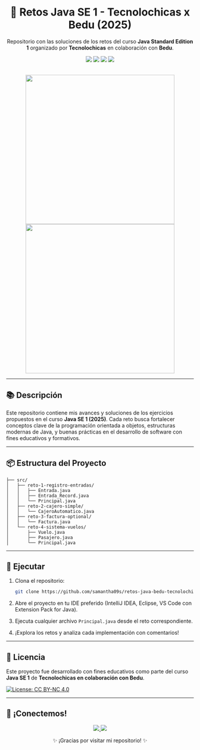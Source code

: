 <h1 align="center">🎯 Retos Java SE 1 - Tecnolochicas x Bedu (2025)</h1>
<p align="center">Repositorio con las soluciones de los retos del curso <strong>Java Standard Edition 1</strong> organizado por <strong>Tecnolochicas</strong> en colaboración con <strong>Bedu</strong>.</p>

<p align="center">
  <img src="https://img.shields.io/badge/Estado-En%20curso-brightgreen?style=flat-square"/>
  <img src="https://img.shields.io/badge/Java-17+-red?style=flat-square"/>
  <img src="https://img.shields.io/badge/POO-Clases%20y%20Records-blue?style=flat-square"/>
  <img src="https://img.shields.io/github/last-commit/samantha09s/retos-java?style=flat-square"/>
</p>

<br/>

<div align="center">
  <img src="https://i.pinimg.com/originals/9a/2e/3d/9a2e3dd3f3dc79b9da3bd0ee11d347b3.gif" width="400"/>
  <img src="https://media.giphy.com/media/VbnUQpnihPSIgIXuZv/giphy.gif" width="400"/>
</div>

---

## 📚 Descripción

Este repositorio contiene mis avances y soluciones de los ejercicios propuestos en el curso **Java SE 1 (2025)**. Cada reto busca fortalecer conceptos clave de la programación orientada a objetos, estructuras modernas de Java, y buenas prácticas en el desarrollo de software con fines educativos y formativos.

---

## 📦 Estructura del Proyecto

```plaintext
├── src/
│   ├── reto-1-registro-entradas/
│   │   ├── Entrada.java
│   │   ├── Entrada_Record.java
│   │   └── Principal.java
│   ├── reto-2-cajero-simple/
│   │   └── CajeroAutomatico.java
│   ├── reto-3-factura-optional/
│   │   └── Factura.java
│   └── reto-4-sistema-vuelos/
│       ├── Vuelo.java
│       ├── Pasajero.java
│       └── Principal.java
```

---

## 🚀 Ejecutar

1. Clona el repositorio:
   ```bash
   git clone https://github.com/samantha09s/retos-java-bedu-tecnolochicas.git
   ```

2. Abre el proyecto en tu IDE preferido (IntelliJ IDEA, Eclipse, VS Code con Extension Pack for Java).

3. Ejecuta cualquier archivo `Principal.java` desde el reto correspondiente.

4. ¡Explora los retos y analiza cada implementación con comentarios!

---

## 📄 Licencia

Este proyecto fue desarrollado con fines educativos como parte del curso **Java SE 1** de **Tecnolochicas en colaboración con Bedu**.

[![License: CC BY-NC 4.0](https://img.shields.io/badge/Licencia-CC%20BY--NC%204.0-lightgrey.svg)](https://creativecommons.org/licenses/by-nc/4.0/)

---

## 🤝 ¡Conectemos!

<p align="center">
  <a href="https://www.linkedin.com/in/samanthamunguia/" target="_blank">
    <img src="https://img.shields.io/badge/LinkedIn-Samantha%20Munguía-0077B5?style=for-the-badge&logo=linkedin&logoColor=white"/>
  </a>
  <a href="https://github.com/samantha09s" target="_blank">
    <img src="https://img.shields.io/badge/GitHub-samantha09s-181717?style=for-the-badge&logo=github&logoColor=white"/>
  </a>
</p>

<p align="center">
  ✨ ¡Gracias por visitar mi repositorio! ✨  
</p>
